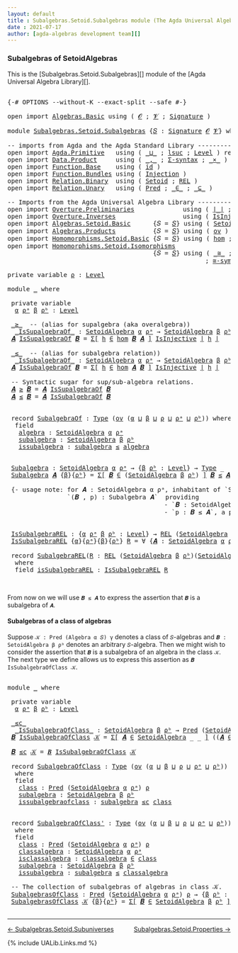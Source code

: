 ```yaml
---
layout: default
title : Subalgebras.Setoid.Subalgebras module (The Agda Universal Algebra Library)
date : 2021-07-17
author: [agda-algebras development team][]
---
```


### <a id="subalgebras-of SetoidAlgebras">Subalgebras of SetoidAlgebras</a>

This is the [Subalgebras.Setoid.Subalgebras][] module of the [Agda Universal Algebra Library][].

<pre class="Agda">

<a id="359" class="Symbol">{-#</a> <a id="363" class="Keyword">OPTIONS</a> <a id="371" class="Pragma">--without-K</a> <a id="383" class="Pragma">--exact-split</a> <a id="397" class="Pragma">--safe</a> <a id="404" class="Symbol">#-}</a>

<a id="409" class="Keyword">open</a> <a id="414" class="Keyword">import</a> <a id="421" href="Algebras.Basic.html" class="Module">Algebras.Basic</a> <a id="436" class="Keyword">using</a> <a id="442" class="Symbol">(</a> <a id="444" href="Algebras.Basic.html#1140" class="Generalizable">𝓞</a> <a id="446" class="Symbol">;</a> <a id="448" href="Algebras.Basic.html#1142" class="Generalizable">𝓥</a> <a id="450" class="Symbol">;</a> <a id="452" href="Algebras.Basic.html#3566" class="Function">Signature</a> <a id="462" class="Symbol">)</a>

<a id="465" class="Keyword">module</a> <a id="472" href="Subalgebras.Setoid.Subalgebras.html" class="Module">Subalgebras.Setoid.Subalgebras</a> <a id="503" class="Symbol">{</a><a id="504" href="Subalgebras.Setoid.Subalgebras.html#504" class="Bound">𝑆</a> <a id="506" class="Symbol">:</a> <a id="508" href="Algebras.Basic.html#3566" class="Function">Signature</a> <a id="518" href="Algebras.Basic.html#1140" class="Generalizable">𝓞</a> <a id="520" href="Algebras.Basic.html#1142" class="Generalizable">𝓥</a><a id="521" class="Symbol">}</a> <a id="523" class="Keyword">where</a>

<a id="530" class="Comment">-- imports from Agda and the Agda Standard Library -------------------------------------------------</a>
<a id="631" class="Keyword">open</a> <a id="636" class="Keyword">import</a> <a id="643" href="Agda.Primitive.html" class="Module">Agda.Primitive</a>   <a id="660" class="Keyword">using</a> <a id="666" class="Symbol">(</a> <a id="668" href="Agda.Primitive.html#810" class="Primitive Operator">_⊔_</a> <a id="672" class="Symbol">;</a> <a id="674" href="Agda.Primitive.html#780" class="Primitive">lsuc</a> <a id="679" class="Symbol">;</a> <a id="681" href="Agda.Primitive.html#597" class="Postulate">Level</a> <a id="687" class="Symbol">)</a> <a id="689" class="Keyword">renaming</a> <a id="698" class="Symbol">(</a> <a id="700" href="Agda.Primitive.html#326" class="Primitive">Set</a> <a id="704" class="Symbol">to</a> <a id="707" class="Primitive">Type</a> <a id="712" class="Symbol">)</a>
<a id="714" class="Keyword">open</a> <a id="719" class="Keyword">import</a> <a id="726" href="Data.Product.html" class="Module">Data.Product</a>     <a id="743" class="Keyword">using</a> <a id="749" class="Symbol">(</a> <a id="751" href="Agda.Builtin.Sigma.html#236" class="InductiveConstructor Operator">_,_</a> <a id="755" class="Symbol">;</a> <a id="757" href="Data.Product.html#916" class="Function">Σ-syntax</a> <a id="766" class="Symbol">;</a> <a id="768" href="Data.Product.html#1167" class="Function Operator">_×_</a> <a id="772" class="Symbol">)</a>
<a id="774" class="Keyword">open</a> <a id="779" class="Keyword">import</a> <a id="786" href="Function.Base.html" class="Module">Function.Base</a>    <a id="803" class="Keyword">using</a> <a id="809" class="Symbol">(</a> <a id="811" href="Function.Base.html#615" class="Function">id</a> <a id="814" class="Symbol">)</a>
<a id="816" class="Keyword">open</a> <a id="821" class="Keyword">import</a> <a id="828" href="Function.Bundles.html" class="Module">Function.Bundles</a> <a id="845" class="Keyword">using</a> <a id="851" class="Symbol">(</a> <a id="853" href="Function.Bundles.html#2240" class="Record">Injection</a> <a id="863" class="Symbol">)</a>
<a id="865" class="Keyword">open</a> <a id="870" class="Keyword">import</a> <a id="877" href="Relation.Binary.html" class="Module">Relation.Binary</a>  <a id="894" class="Keyword">using</a> <a id="900" class="Symbol">(</a> <a id="902" href="Relation.Binary.Bundles.html#1009" class="Record">Setoid</a> <a id="909" class="Symbol">;</a> <a id="911" href="Relation.Binary.Core.html#766" class="Function">REL</a> <a id="915" class="Symbol">)</a>
<a id="917" class="Keyword">open</a> <a id="922" class="Keyword">import</a> <a id="929" href="Relation.Unary.html" class="Module">Relation.Unary</a>   <a id="946" class="Keyword">using</a> <a id="952" class="Symbol">(</a> <a id="954" href="Relation.Unary.html#1101" class="Function">Pred</a> <a id="959" class="Symbol">;</a> <a id="961" href="Relation.Unary.html#1523" class="Function Operator">_∈_</a> <a id="965" class="Symbol">;</a> <a id="967" href="Relation.Unary.html#1742" class="Function Operator">_⊆_</a> <a id="971" class="Symbol">)</a>

<a id="974" class="Comment">-- Imports from the Agda Universal Algebra Library --------------------------------------------------</a>
<a id="1076" class="Keyword">open</a> <a id="1081" class="Keyword">import</a> <a id="1088" href="Overture.Preliminaries.html" class="Module">Overture.Preliminaries</a>             <a id="1123" class="Keyword">using</a> <a id="1129" class="Symbol">(</a> <a id="1131" href="Overture.Preliminaries.html#4227" class="Function Operator">∣_∣</a> <a id="1135" class="Symbol">;</a> <a id="1137" href="Overture.Preliminaries.html#4265" class="Function Operator">∥_∥</a> <a id="1141" class="Symbol">)</a>
<a id="1143" class="Keyword">open</a> <a id="1148" class="Keyword">import</a> <a id="1155" href="Overture.Inverses.html" class="Module">Overture.Inverses</a>                  <a id="1190" class="Keyword">using</a> <a id="1196" class="Symbol">(</a> <a id="1198" href="Overture.Inverses.html#2442" class="Function">IsInjective</a> <a id="1210" class="Symbol">;</a> <a id="1212" href="Overture.Inverses.html#2715" class="Function">id-is-injective</a> <a id="1228" class="Symbol">;</a> <a id="1230" href="Overture.Inverses.html#2788" class="Function">∘-injective</a> <a id="1242" class="Symbol">)</a>
<a id="1244" class="Keyword">open</a> <a id="1249" class="Keyword">import</a> <a id="1256" href="Algebras.Setoid.Basic.html" class="Module">Algebras.Setoid.Basic</a>      <a id="1283" class="Symbol">{</a><a id="1284" class="Argument">𝑆</a> <a id="1286" class="Symbol">=</a> <a id="1288" href="Subalgebras.Setoid.Subalgebras.html#504" class="Bound">𝑆</a><a id="1289" class="Symbol">}</a> <a id="1291" class="Keyword">using</a> <a id="1297" class="Symbol">(</a> <a id="1299" href="Algebras.Setoid.Basic.html#3240" class="Record">SetoidAlgebra</a> <a id="1313" class="Symbol">;</a> <a id="1315" href="Algebras.Setoid.Basic.html#4713" class="Function">Lift-SetoidAlg</a> <a id="1330" class="Symbol">)</a>
<a id="1332" class="Keyword">open</a> <a id="1337" class="Keyword">import</a> <a id="1344" href="Algebras.Products.html" class="Module">Algebras.Products</a>          <a id="1371" class="Symbol">{</a><a id="1372" class="Argument">𝑆</a> <a id="1374" class="Symbol">=</a> <a id="1376" href="Subalgebras.Setoid.Subalgebras.html#504" class="Bound">𝑆</a><a id="1377" class="Symbol">}</a> <a id="1379" class="Keyword">using</a> <a id="1385" class="Symbol">(</a> <a id="1387" href="Algebras.Products.html#2982" class="Function">ov</a> <a id="1390" class="Symbol">)</a>
<a id="1392" class="Keyword">open</a> <a id="1397" class="Keyword">import</a> <a id="1404" href="Homomorphisms.Setoid.Basic.html" class="Module">Homomorphisms.Setoid.Basic</a> <a id="1431" class="Symbol">{</a><a id="1432" class="Argument">𝑆</a> <a id="1434" class="Symbol">=</a> <a id="1436" href="Subalgebras.Setoid.Subalgebras.html#504" class="Bound">𝑆</a><a id="1437" class="Symbol">}</a> <a id="1439" class="Keyword">using</a> <a id="1445" class="Symbol">(</a> <a id="1447" href="Homomorphisms.Setoid.Basic.html#2593" class="Function">hom</a> <a id="1451" class="Symbol">;</a> <a id="1453" href="Homomorphisms.Setoid.Basic.html#3409" class="Function">∘-hom</a> <a id="1459" class="Symbol">)</a>
<a id="1461" class="Keyword">open</a> <a id="1466" class="Keyword">import</a> <a id="1473" href="Homomorphisms.Setoid.Isomorphisms.html" class="Module">Homomorphisms.Setoid.Isomorphisms</a>
                                       <a id="1546" class="Symbol">{</a><a id="1547" class="Argument">𝑆</a> <a id="1549" class="Symbol">=</a> <a id="1551" href="Subalgebras.Setoid.Subalgebras.html#504" class="Bound">𝑆</a><a id="1552" class="Symbol">}</a> <a id="1554" class="Keyword">using</a> <a id="1560" class="Symbol">(</a> <a id="1562" href="Homomorphisms.Setoid.Isomorphisms.html#2579" class="Record Operator">_≅_</a> <a id="1566" class="Symbol">;</a> <a id="1568" href="Homomorphisms.Setoid.Isomorphisms.html#3749" class="Function">≅toInjective</a> <a id="1581" class="Symbol">;</a> <a id="1583" href="Homomorphisms.Setoid.Isomorphisms.html#4076" class="Function">≅fromInjective</a>
                                                     <a id="1651" class="Symbol">;</a> <a id="1653" href="Homomorphisms.Setoid.Isomorphisms.html#3186" class="Function">≅-sym</a> <a id="1659" class="Symbol">;</a> <a id="1661" href="Homomorphisms.Setoid.Isomorphisms.html#3088" class="Function">≅-refl</a> <a id="1668" class="Symbol">;</a> <a id="1670" href="Homomorphisms.Setoid.Isomorphisms.html#3281" class="Function">≅-trans</a> <a id="1678" class="Symbol">;</a> <a id="1680" href="Homomorphisms.Setoid.Isomorphisms.html#4655" class="Function">Lift-≅</a> <a id="1687" class="Symbol">)</a>

<a id="1690" class="Keyword">private</a> <a id="1698" class="Keyword">variable</a> <a id="1707" href="Subalgebras.Setoid.Subalgebras.html#1707" class="Generalizable">ρ</a> <a id="1709" class="Symbol">:</a> <a id="1711" href="Agda.Primitive.html#597" class="Postulate">Level</a>

<a id="1718" class="Keyword">module</a> <a id="1725" href="Subalgebras.Setoid.Subalgebras.html#1725" class="Module">_</a> <a id="1727" class="Keyword">where</a>

 <a id="1735" class="Keyword">private</a> <a id="1743" class="Keyword">variable</a>
  <a id="1754" href="Subalgebras.Setoid.Subalgebras.html#1754" class="Generalizable">α</a> <a id="1756" href="Subalgebras.Setoid.Subalgebras.html#1756" class="Generalizable">ρᵃ</a> <a id="1759" href="Subalgebras.Setoid.Subalgebras.html#1759" class="Generalizable">β</a> <a id="1761" href="Subalgebras.Setoid.Subalgebras.html#1761" class="Generalizable">ρᵇ</a> <a id="1764" class="Symbol">:</a> <a id="1766" href="Agda.Primitive.html#597" class="Postulate">Level</a>

 <a id="1774" href="Subalgebras.Setoid.Subalgebras.html#1774" class="Function Operator">_≥_</a>  <a id="1779" class="Comment">-- (alias for supalgebra (aka overalgebra))</a>
  <a id="1825" href="Subalgebras.Setoid.Subalgebras.html#1825" class="Function Operator">_IsSupalgebraOf_</a> <a id="1842" class="Symbol">:</a> <a id="1844" href="Algebras.Setoid.Basic.html#3240" class="Record">SetoidAlgebra</a> <a id="1858" href="Subalgebras.Setoid.Subalgebras.html#1754" class="Generalizable">α</a> <a id="1860" href="Subalgebras.Setoid.Subalgebras.html#1756" class="Generalizable">ρᵃ</a> <a id="1863" class="Symbol">→</a> <a id="1865" href="Algebras.Setoid.Basic.html#3240" class="Record">SetoidAlgebra</a> <a id="1879" href="Subalgebras.Setoid.Subalgebras.html#1759" class="Generalizable">β</a> <a id="1881" href="Subalgebras.Setoid.Subalgebras.html#1761" class="Generalizable">ρᵇ</a> <a id="1884" class="Symbol">→</a> <a id="1886" href="Subalgebras.Setoid.Subalgebras.html#707" class="Primitive">Type</a> <a id="1891" class="Symbol">_</a>
 <a id="1894" href="Subalgebras.Setoid.Subalgebras.html#1894" class="Bound">𝑨</a> <a id="1896" href="Subalgebras.Setoid.Subalgebras.html#1825" class="Function Operator">IsSupalgebraOf</a> <a id="1911" href="Subalgebras.Setoid.Subalgebras.html#1911" class="Bound">𝑩</a> <a id="1913" class="Symbol">=</a> <a id="1915" href="Data.Product.html#916" class="Function">Σ[</a> <a id="1918" href="Subalgebras.Setoid.Subalgebras.html#1918" class="Bound">h</a> <a id="1920" href="Data.Product.html#916" class="Function">∈</a> <a id="1922" href="Homomorphisms.Setoid.Basic.html#2593" class="Function">hom</a> <a id="1926" href="Subalgebras.Setoid.Subalgebras.html#1911" class="Bound">𝑩</a> <a id="1928" href="Subalgebras.Setoid.Subalgebras.html#1894" class="Bound">𝑨</a> <a id="1930" href="Data.Product.html#916" class="Function">]</a> <a id="1932" href="Overture.Inverses.html#2442" class="Function">IsInjective</a> <a id="1944" href="Overture.Preliminaries.html#4227" class="Function Operator">∣</a> <a id="1946" href="Subalgebras.Setoid.Subalgebras.html#1918" class="Bound">h</a> <a id="1948" href="Overture.Preliminaries.html#4227" class="Function Operator">∣</a>

 <a id="1952" href="Subalgebras.Setoid.Subalgebras.html#1952" class="Function Operator">_≤_</a>  <a id="1957" class="Comment">-- (alias for subalgebra relation))</a>
  <a id="1995" href="Subalgebras.Setoid.Subalgebras.html#1995" class="Function Operator">_IsSubalgebraOf_</a> <a id="2012" class="Symbol">:</a> <a id="2014" href="Algebras.Setoid.Basic.html#3240" class="Record">SetoidAlgebra</a> <a id="2028" href="Subalgebras.Setoid.Subalgebras.html#1754" class="Generalizable">α</a> <a id="2030" href="Subalgebras.Setoid.Subalgebras.html#1756" class="Generalizable">ρᵃ</a> <a id="2033" class="Symbol">→</a> <a id="2035" href="Algebras.Setoid.Basic.html#3240" class="Record">SetoidAlgebra</a> <a id="2049" href="Subalgebras.Setoid.Subalgebras.html#1759" class="Generalizable">β</a> <a id="2051" href="Subalgebras.Setoid.Subalgebras.html#1761" class="Generalizable">ρᵇ</a> <a id="2054" class="Symbol">→</a> <a id="2056" href="Subalgebras.Setoid.Subalgebras.html#707" class="Primitive">Type</a> <a id="2061" class="Symbol">_</a>
 <a id="2064" href="Subalgebras.Setoid.Subalgebras.html#2064" class="Bound">𝑨</a> <a id="2066" href="Subalgebras.Setoid.Subalgebras.html#1995" class="Function Operator">IsSubalgebraOf</a> <a id="2081" href="Subalgebras.Setoid.Subalgebras.html#2081" class="Bound">𝑩</a> <a id="2083" class="Symbol">=</a> <a id="2085" href="Data.Product.html#916" class="Function">Σ[</a> <a id="2088" href="Subalgebras.Setoid.Subalgebras.html#2088" class="Bound">h</a> <a id="2090" href="Data.Product.html#916" class="Function">∈</a> <a id="2092" href="Homomorphisms.Setoid.Basic.html#2593" class="Function">hom</a> <a id="2096" href="Subalgebras.Setoid.Subalgebras.html#2064" class="Bound">𝑨</a> <a id="2098" href="Subalgebras.Setoid.Subalgebras.html#2081" class="Bound">𝑩</a> <a id="2100" href="Data.Product.html#916" class="Function">]</a> <a id="2102" href="Overture.Inverses.html#2442" class="Function">IsInjective</a> <a id="2114" href="Overture.Preliminaries.html#4227" class="Function Operator">∣</a> <a id="2116" href="Subalgebras.Setoid.Subalgebras.html#2088" class="Bound">h</a> <a id="2118" href="Overture.Preliminaries.html#4227" class="Function Operator">∣</a>

 <a id="2122" class="Comment">-- Syntactic sugar for sup/sub-algebra relations.</a>
 <a id="2173" href="Subalgebras.Setoid.Subalgebras.html#2173" class="Bound">𝑨</a> <a id="2175" href="Subalgebras.Setoid.Subalgebras.html#1774" class="Function Operator">≥</a> <a id="2177" href="Subalgebras.Setoid.Subalgebras.html#2177" class="Bound">𝑩</a> <a id="2179" class="Symbol">=</a> <a id="2181" href="Subalgebras.Setoid.Subalgebras.html#2173" class="Bound">𝑨</a> <a id="2183" href="Subalgebras.Setoid.Subalgebras.html#1825" class="Function Operator">IsSupalgebraOf</a> <a id="2198" href="Subalgebras.Setoid.Subalgebras.html#2177" class="Bound">𝑩</a>
 <a id="2201" href="Subalgebras.Setoid.Subalgebras.html#2201" class="Bound">𝑨</a> <a id="2203" href="Subalgebras.Setoid.Subalgebras.html#1952" class="Function Operator">≤</a> <a id="2205" href="Subalgebras.Setoid.Subalgebras.html#2205" class="Bound">𝑩</a> <a id="2207" class="Symbol">=</a> <a id="2209" href="Subalgebras.Setoid.Subalgebras.html#2201" class="Bound">𝑨</a> <a id="2211" href="Subalgebras.Setoid.Subalgebras.html#1995" class="Function Operator">IsSubalgebraOf</a> <a id="2226" href="Subalgebras.Setoid.Subalgebras.html#2205" class="Bound">𝑩</a>


 <a id="2231" class="Keyword">record</a> <a id="2238" href="Subalgebras.Setoid.Subalgebras.html#2238" class="Record">SubalgebraOf</a> <a id="2251" class="Symbol">:</a> <a id="2253" href="Subalgebras.Setoid.Subalgebras.html#707" class="Primitive">Type</a> <a id="2258" class="Symbol">(</a><a id="2259" href="Algebras.Products.html#2982" class="Function">ov</a> <a id="2262" class="Symbol">(</a><a id="2263" href="Subalgebras.Setoid.Subalgebras.html#2263" class="Bound">α</a> <a id="2265" href="Agda.Primitive.html#810" class="Primitive Operator">⊔</a> <a id="2267" href="Subalgebras.Setoid.Subalgebras.html#2267" class="Bound">β</a> <a id="2269" href="Agda.Primitive.html#810" class="Primitive Operator">⊔</a> <a id="2271" href="Subalgebras.Setoid.Subalgebras.html#2271" class="Bound">ρ</a> <a id="2273" href="Agda.Primitive.html#810" class="Primitive Operator">⊔</a> <a id="2275" href="Subalgebras.Setoid.Subalgebras.html#2275" class="Bound">ρᵃ</a> <a id="2278" href="Agda.Primitive.html#810" class="Primitive Operator">⊔</a> <a id="2280" href="Subalgebras.Setoid.Subalgebras.html#2280" class="Bound">ρᵇ</a><a id="2282" class="Symbol">))</a> <a id="2285" class="Keyword">where</a>
  <a id="2293" class="Keyword">field</a>
   <a id="2302" href="Subalgebras.Setoid.Subalgebras.html#2302" class="Field">algebra</a> <a id="2310" class="Symbol">:</a> <a id="2312" href="Algebras.Setoid.Basic.html#3240" class="Record">SetoidAlgebra</a> <a id="2326" href="Subalgebras.Setoid.Subalgebras.html#2263" class="Bound">α</a> <a id="2328" href="Subalgebras.Setoid.Subalgebras.html#2275" class="Bound">ρᵃ</a>
   <a id="2334" href="Subalgebras.Setoid.Subalgebras.html#2334" class="Field">subalgebra</a> <a id="2345" class="Symbol">:</a> <a id="2347" href="Algebras.Setoid.Basic.html#3240" class="Record">SetoidAlgebra</a> <a id="2361" href="Subalgebras.Setoid.Subalgebras.html#2267" class="Bound">β</a> <a id="2363" href="Subalgebras.Setoid.Subalgebras.html#2280" class="Bound">ρᵇ</a>
   <a id="2369" href="Subalgebras.Setoid.Subalgebras.html#2369" class="Field">issubalgebra</a> <a id="2382" class="Symbol">:</a> <a id="2384" href="Subalgebras.Setoid.Subalgebras.html#2334" class="Field">subalgebra</a> <a id="2395" href="Subalgebras.Setoid.Subalgebras.html#1952" class="Function Operator">≤</a> <a id="2397" href="Subalgebras.Setoid.Subalgebras.html#2302" class="Field">algebra</a>


 <a id="2408" href="Subalgebras.Setoid.Subalgebras.html#2408" class="Function">Subalgebra</a> <a id="2419" class="Symbol">:</a> <a id="2421" href="Algebras.Setoid.Basic.html#3240" class="Record">SetoidAlgebra</a> <a id="2435" href="Subalgebras.Setoid.Subalgebras.html#1754" class="Generalizable">α</a> <a id="2437" href="Subalgebras.Setoid.Subalgebras.html#1756" class="Generalizable">ρᵃ</a> <a id="2440" class="Symbol">→</a> <a id="2442" class="Symbol">{</a><a id="2443" href="Subalgebras.Setoid.Subalgebras.html#2443" class="Bound">β</a> <a id="2445" href="Subalgebras.Setoid.Subalgebras.html#2445" class="Bound">ρᵇ</a> <a id="2448" class="Symbol">:</a> <a id="2450" href="Agda.Primitive.html#597" class="Postulate">Level</a><a id="2455" class="Symbol">}</a> <a id="2457" class="Symbol">→</a> <a id="2459" href="Subalgebras.Setoid.Subalgebras.html#707" class="Primitive">Type</a> <a id="2464" class="Symbol">_</a>
 <a id="2467" href="Subalgebras.Setoid.Subalgebras.html#2408" class="Function">Subalgebra</a> <a id="2478" href="Subalgebras.Setoid.Subalgebras.html#2478" class="Bound">𝑨</a> <a id="2480" class="Symbol">{</a><a id="2481" href="Subalgebras.Setoid.Subalgebras.html#2481" class="Bound">β</a><a id="2482" class="Symbol">}{</a><a id="2484" href="Subalgebras.Setoid.Subalgebras.html#2484" class="Bound">ρᵇ</a><a id="2486" class="Symbol">}</a> <a id="2488" class="Symbol">=</a> <a id="2490" href="Data.Product.html#916" class="Function">Σ[</a> <a id="2493" href="Subalgebras.Setoid.Subalgebras.html#2493" class="Bound">𝑩</a> <a id="2495" href="Data.Product.html#916" class="Function">∈</a> <a id="2497" class="Symbol">(</a><a id="2498" href="Algebras.Setoid.Basic.html#3240" class="Record">SetoidAlgebra</a> <a id="2512" href="Subalgebras.Setoid.Subalgebras.html#2481" class="Bound">β</a> <a id="2514" href="Subalgebras.Setoid.Subalgebras.html#2484" class="Bound">ρᵇ</a><a id="2516" class="Symbol">)</a> <a id="2518" href="Data.Product.html#916" class="Function">]</a> <a id="2520" href="Subalgebras.Setoid.Subalgebras.html#2493" class="Bound">𝑩</a> <a id="2522" href="Subalgebras.Setoid.Subalgebras.html#1952" class="Function Operator">≤</a> <a id="2524" href="Subalgebras.Setoid.Subalgebras.html#2478" class="Bound">𝑨</a>

 <a id="2528" class="Comment">{- usage note: for 𝑨 : SetoidAlgebra α ρᵃ, inhabitant of `Subalgebra 𝑨` is a pair
                `(𝑩 , p) : Subalgebra 𝑨`  providing
                                          - `𝑩 : SetoidAlgebra β ρᵇ` and
                                          - `p : 𝑩 ≤ 𝑨`, a proof that 𝑩 is a subalgebra of 𝐴. -}</a>


 <a id="2835" href="Subalgebras.Setoid.Subalgebras.html#2835" class="Function">IsSubalgebraREL</a> <a id="2851" class="Symbol">:</a> <a id="2853" class="Symbol">{</a><a id="2854" href="Subalgebras.Setoid.Subalgebras.html#2854" class="Bound">α</a> <a id="2856" href="Subalgebras.Setoid.Subalgebras.html#2856" class="Bound">ρᵃ</a> <a id="2859" href="Subalgebras.Setoid.Subalgebras.html#2859" class="Bound">β</a> <a id="2861" href="Subalgebras.Setoid.Subalgebras.html#2861" class="Bound">ρᵇ</a> <a id="2864" class="Symbol">:</a> <a id="2866" href="Agda.Primitive.html#597" class="Postulate">Level</a><a id="2871" class="Symbol">}</a> <a id="2873" class="Symbol">→</a> <a id="2875" href="Relation.Binary.Core.html#766" class="Function">REL</a> <a id="2879" class="Symbol">(</a><a id="2880" href="Algebras.Setoid.Basic.html#3240" class="Record">SetoidAlgebra</a> <a id="2894" href="Subalgebras.Setoid.Subalgebras.html#2854" class="Bound">α</a> <a id="2896" href="Subalgebras.Setoid.Subalgebras.html#2856" class="Bound">ρᵃ</a><a id="2898" class="Symbol">)(</a><a id="2900" href="Algebras.Setoid.Basic.html#3240" class="Record">SetoidAlgebra</a> <a id="2914" href="Subalgebras.Setoid.Subalgebras.html#2859" class="Bound">β</a> <a id="2916" href="Subalgebras.Setoid.Subalgebras.html#2861" class="Bound">ρᵇ</a><a id="2918" class="Symbol">)</a> <a id="2920" href="Subalgebras.Setoid.Subalgebras.html#1707" class="Generalizable">ρ</a> <a id="2922" class="Symbol">→</a> <a id="2924" href="Subalgebras.Setoid.Subalgebras.html#707" class="Primitive">Type</a> <a id="2929" class="Symbol">_</a>
 <a id="2932" href="Subalgebras.Setoid.Subalgebras.html#2835" class="Function">IsSubalgebraREL</a> <a id="2948" class="Symbol">{</a><a id="2949" href="Subalgebras.Setoid.Subalgebras.html#2949" class="Bound">α</a><a id="2950" class="Symbol">}{</a><a id="2952" href="Subalgebras.Setoid.Subalgebras.html#2952" class="Bound">ρᵃ</a><a id="2954" class="Symbol">}{</a><a id="2956" href="Subalgebras.Setoid.Subalgebras.html#2956" class="Bound">β</a><a id="2957" class="Symbol">}{</a><a id="2959" href="Subalgebras.Setoid.Subalgebras.html#2959" class="Bound">ρᵇ</a><a id="2961" class="Symbol">}</a> <a id="2963" href="Subalgebras.Setoid.Subalgebras.html#2963" class="Bound">R</a> <a id="2965" class="Symbol">=</a> <a id="2967" class="Symbol">∀</a> <a id="2969" class="Symbol">{</a><a id="2970" href="Subalgebras.Setoid.Subalgebras.html#2970" class="Bound">𝑨</a> <a id="2972" class="Symbol">:</a> <a id="2974" href="Algebras.Setoid.Basic.html#3240" class="Record">SetoidAlgebra</a> <a id="2988" href="Subalgebras.Setoid.Subalgebras.html#2949" class="Bound">α</a> <a id="2990" href="Subalgebras.Setoid.Subalgebras.html#2952" class="Bound">ρᵃ</a><a id="2992" class="Symbol">}{</a><a id="2994" href="Subalgebras.Setoid.Subalgebras.html#2994" class="Bound">𝑩</a> <a id="2996" class="Symbol">:</a> <a id="2998" href="Algebras.Setoid.Basic.html#3240" class="Record">SetoidAlgebra</a> <a id="3012" href="Subalgebras.Setoid.Subalgebras.html#2956" class="Bound">β</a> <a id="3014" href="Subalgebras.Setoid.Subalgebras.html#2959" class="Bound">ρᵇ</a><a id="3016" class="Symbol">}</a> <a id="3018" class="Symbol">→</a> <a id="3020" href="Subalgebras.Setoid.Subalgebras.html#2970" class="Bound">𝑨</a> <a id="3022" href="Subalgebras.Setoid.Subalgebras.html#1952" class="Function Operator">≤</a> <a id="3024" href="Subalgebras.Setoid.Subalgebras.html#2994" class="Bound">𝑩</a>

 <a id="3028" class="Keyword">record</a> <a id="3035" href="Subalgebras.Setoid.Subalgebras.html#3035" class="Record">SubalgebraREL</a><a id="3048" class="Symbol">(</a><a id="3049" href="Subalgebras.Setoid.Subalgebras.html#3049" class="Bound">R</a> <a id="3051" class="Symbol">:</a> <a id="3053" href="Relation.Binary.Core.html#766" class="Function">REL</a> <a id="3057" class="Symbol">(</a><a id="3058" href="Algebras.Setoid.Basic.html#3240" class="Record">SetoidAlgebra</a> <a id="3072" href="Subalgebras.Setoid.Subalgebras.html#1759" class="Generalizable">β</a> <a id="3074" href="Subalgebras.Setoid.Subalgebras.html#1761" class="Generalizable">ρᵇ</a><a id="3076" class="Symbol">)(</a><a id="3078" href="Algebras.Setoid.Basic.html#3240" class="Record">SetoidAlgebra</a> <a id="3092" href="Subalgebras.Setoid.Subalgebras.html#1754" class="Generalizable">α</a> <a id="3094" href="Subalgebras.Setoid.Subalgebras.html#1756" class="Generalizable">ρᵃ</a><a id="3096" class="Symbol">)</a> <a id="3098" href="Subalgebras.Setoid.Subalgebras.html#1707" class="Generalizable">ρ</a><a id="3099" class="Symbol">)</a> <a id="3101" class="Symbol">:</a> <a id="3103" href="Subalgebras.Setoid.Subalgebras.html#707" class="Primitive">Type</a> <a id="3108" class="Symbol">(</a><a id="3109" href="Algebras.Products.html#2982" class="Function">ov</a> <a id="3112" class="Symbol">(</a><a id="3113" href="Subalgebras.Setoid.Subalgebras.html#3092" class="Bound">α</a> <a id="3115" href="Agda.Primitive.html#810" class="Primitive Operator">⊔</a> <a id="3117" href="Subalgebras.Setoid.Subalgebras.html#3072" class="Bound">β</a> <a id="3119" href="Agda.Primitive.html#810" class="Primitive Operator">⊔</a> <a id="3121" href="Subalgebras.Setoid.Subalgebras.html#3098" class="Bound">ρ</a> <a id="3123" href="Agda.Primitive.html#810" class="Primitive Operator">⊔</a> <a id="3125" href="Subalgebras.Setoid.Subalgebras.html#3094" class="Bound">ρᵃ</a> <a id="3128" href="Agda.Primitive.html#810" class="Primitive Operator">⊔</a> <a id="3130" href="Subalgebras.Setoid.Subalgebras.html#3074" class="Bound">ρᵇ</a><a id="3132" class="Symbol">))</a>
  <a id="3137" class="Keyword">where</a>
  <a id="3145" class="Keyword">field</a> <a id="3151" href="Subalgebras.Setoid.Subalgebras.html#3151" class="Field">isSubalgebraREL</a> <a id="3167" class="Symbol">:</a> <a id="3169" href="Subalgebras.Setoid.Subalgebras.html#2835" class="Function">IsSubalgebraREL</a> <a id="3185" href="Subalgebras.Setoid.Subalgebras.html#3049" class="Bound">R</a>


</pre>

From now on we will use `𝑩 ≤ 𝑨` to express the assertion that `𝑩` is a subalgebra of `𝑨`.


#### <a id="subalgebras-of-a-class-of-algebras">Subalgebras of a class of algebras</a>

Suppose `𝒦 : Pred (Algebra α 𝑆) γ` denotes a class of `𝑆`-algebras and `𝑩 : SetoidAlgebra β ρᵇ` denotes an arbitrary `𝑆`-algebra. Then we might wish to consider the assertion that `𝑩` is a subalgebra of an algebra in the class `𝒦`.  The next type we define allows us to express this assertion as `𝑩 IsSubalgebraOfClass 𝒦`.

<pre class="Agda">

<a id="3719" class="Keyword">module</a> <a id="3726" href="Subalgebras.Setoid.Subalgebras.html#3726" class="Module">_</a> <a id="3728" class="Keyword">where</a>

 <a id="3736" class="Keyword">private</a> <a id="3744" class="Keyword">variable</a>
  <a id="3755" href="Subalgebras.Setoid.Subalgebras.html#3755" class="Generalizable">α</a> <a id="3757" href="Subalgebras.Setoid.Subalgebras.html#3757" class="Generalizable">ρᵃ</a> <a id="3760" href="Subalgebras.Setoid.Subalgebras.html#3760" class="Generalizable">β</a> <a id="3762" href="Subalgebras.Setoid.Subalgebras.html#3762" class="Generalizable">ρᵇ</a> <a id="3765" class="Symbol">:</a> <a id="3767" href="Agda.Primitive.html#597" class="Postulate">Level</a>

 <a id="3775" href="Subalgebras.Setoid.Subalgebras.html#3775" class="Function Operator">_≤c_</a>
  <a id="3782" href="Subalgebras.Setoid.Subalgebras.html#3782" class="Function Operator">_IsSubalgebraOfClass_</a> <a id="3804" class="Symbol">:</a> <a id="3806" href="Algebras.Setoid.Basic.html#3240" class="Record">SetoidAlgebra</a> <a id="3820" href="Subalgebras.Setoid.Subalgebras.html#3760" class="Generalizable">β</a> <a id="3822" href="Subalgebras.Setoid.Subalgebras.html#3762" class="Generalizable">ρᵇ</a> <a id="3825" class="Symbol">→</a> <a id="3827" href="Relation.Unary.html#1101" class="Function">Pred</a> <a id="3832" class="Symbol">(</a><a id="3833" href="Algebras.Setoid.Basic.html#3240" class="Record">SetoidAlgebra</a> <a id="3847" href="Subalgebras.Setoid.Subalgebras.html#3755" class="Generalizable">α</a> <a id="3849" href="Subalgebras.Setoid.Subalgebras.html#3757" class="Generalizable">ρᵃ</a><a id="3851" class="Symbol">)</a> <a id="3853" href="Subalgebras.Setoid.Subalgebras.html#1707" class="Generalizable">ρ</a> <a id="3855" class="Symbol">→</a> <a id="3857" href="Subalgebras.Setoid.Subalgebras.html#707" class="Primitive">Type</a> <a id="3862" class="Symbol">_</a>
 <a id="3865" href="Subalgebras.Setoid.Subalgebras.html#3865" class="Bound">𝑩</a> <a id="3867" href="Subalgebras.Setoid.Subalgebras.html#3782" class="Function Operator">IsSubalgebraOfClass</a> <a id="3887" href="Subalgebras.Setoid.Subalgebras.html#3887" class="Bound">𝒦</a> <a id="3889" class="Symbol">=</a> <a id="3891" href="Data.Product.html#916" class="Function">Σ[</a> <a id="3894" href="Subalgebras.Setoid.Subalgebras.html#3894" class="Bound">𝑨</a> <a id="3896" href="Data.Product.html#916" class="Function">∈</a> <a id="3898" href="Algebras.Setoid.Basic.html#3240" class="Record">SetoidAlgebra</a> <a id="3912" class="Symbol">_</a> <a id="3914" class="Symbol">_</a> <a id="3916" href="Data.Product.html#916" class="Function">]</a> <a id="3918" class="Symbol">((</a><a id="3920" href="Subalgebras.Setoid.Subalgebras.html#3894" class="Bound">𝑨</a> <a id="3922" href="Relation.Unary.html#1523" class="Function Operator">∈</a> <a id="3924" href="Subalgebras.Setoid.Subalgebras.html#3887" class="Bound">𝒦</a><a id="3925" class="Symbol">)</a> <a id="3927" href="Data.Product.html#1167" class="Function Operator">×</a> <a id="3929" class="Symbol">(</a><a id="3930" href="Subalgebras.Setoid.Subalgebras.html#3865" class="Bound">𝑩</a> <a id="3932" href="Subalgebras.Setoid.Subalgebras.html#1952" class="Function Operator">≤</a> <a id="3934" href="Subalgebras.Setoid.Subalgebras.html#3894" class="Bound">𝑨</a><a id="3935" class="Symbol">))</a>

 <a id="3940" href="Subalgebras.Setoid.Subalgebras.html#3940" class="Bound">𝑩</a> <a id="3942" href="Subalgebras.Setoid.Subalgebras.html#3775" class="Function Operator">≤c</a> <a id="3945" href="Subalgebras.Setoid.Subalgebras.html#3945" class="Bound">𝒦</a> <a id="3947" class="Symbol">=</a> <a id="3949" href="Subalgebras.Setoid.Subalgebras.html#3940" class="Bound">𝑩</a> <a id="3951" href="Subalgebras.Setoid.Subalgebras.html#3782" class="Function Operator">IsSubalgebraOfClass</a> <a id="3971" href="Subalgebras.Setoid.Subalgebras.html#3945" class="Bound">𝒦</a>

 <a id="3975" class="Keyword">record</a> <a id="3982" href="Subalgebras.Setoid.Subalgebras.html#3982" class="Record">SubalgebraOfClass</a> <a id="4000" class="Symbol">:</a> <a id="4002" href="Subalgebras.Setoid.Subalgebras.html#707" class="Primitive">Type</a> <a id="4007" class="Symbol">(</a><a id="4008" href="Algebras.Products.html#2982" class="Function">ov</a> <a id="4011" class="Symbol">(</a><a id="4012" href="Subalgebras.Setoid.Subalgebras.html#4012" class="Bound">α</a> <a id="4014" href="Agda.Primitive.html#810" class="Primitive Operator">⊔</a> <a id="4016" href="Subalgebras.Setoid.Subalgebras.html#4016" class="Bound">β</a> <a id="4018" href="Agda.Primitive.html#810" class="Primitive Operator">⊔</a> <a id="4020" href="Subalgebras.Setoid.Subalgebras.html#4020" class="Bound">ρ</a> <a id="4022" href="Agda.Primitive.html#810" class="Primitive Operator">⊔</a> <a id="4024" href="Subalgebras.Setoid.Subalgebras.html#4024" class="Bound">ρᵃ</a> <a id="4027" href="Agda.Primitive.html#810" class="Primitive Operator">⊔</a> <a id="4029" href="Subalgebras.Setoid.Subalgebras.html#4029" class="Bound">ρᵇ</a><a id="4031" class="Symbol">))</a>
  <a id="4036" class="Keyword">where</a>
  <a id="4044" class="Keyword">field</a>
   <a id="4053" href="Subalgebras.Setoid.Subalgebras.html#4053" class="Field">class</a> <a id="4059" class="Symbol">:</a> <a id="4061" href="Relation.Unary.html#1101" class="Function">Pred</a> <a id="4066" class="Symbol">(</a><a id="4067" href="Algebras.Setoid.Basic.html#3240" class="Record">SetoidAlgebra</a> <a id="4081" href="Subalgebras.Setoid.Subalgebras.html#4012" class="Bound">α</a> <a id="4083" href="Subalgebras.Setoid.Subalgebras.html#4024" class="Bound">ρᵃ</a><a id="4085" class="Symbol">)</a> <a id="4087" href="Subalgebras.Setoid.Subalgebras.html#4020" class="Bound">ρ</a>
   <a id="4092" href="Subalgebras.Setoid.Subalgebras.html#4092" class="Field">subalgebra</a> <a id="4103" class="Symbol">:</a> <a id="4105" href="Algebras.Setoid.Basic.html#3240" class="Record">SetoidAlgebra</a> <a id="4119" href="Subalgebras.Setoid.Subalgebras.html#4016" class="Bound">β</a> <a id="4121" href="Subalgebras.Setoid.Subalgebras.html#4029" class="Bound">ρᵇ</a>
   <a id="4127" href="Subalgebras.Setoid.Subalgebras.html#4127" class="Field">issubalgebraofclass</a> <a id="4147" class="Symbol">:</a> <a id="4149" href="Subalgebras.Setoid.Subalgebras.html#4092" class="Field">subalgebra</a> <a id="4160" href="Subalgebras.Setoid.Subalgebras.html#3775" class="Function Operator">≤c</a> <a id="4163" href="Subalgebras.Setoid.Subalgebras.html#4053" class="Field">class</a>


 <a id="4172" class="Keyword">record</a> <a id="4179" href="Subalgebras.Setoid.Subalgebras.html#4179" class="Record">SubalgebraOfClass&#39;</a> <a id="4198" class="Symbol">:</a> <a id="4200" href="Subalgebras.Setoid.Subalgebras.html#707" class="Primitive">Type</a> <a id="4205" class="Symbol">(</a><a id="4206" href="Algebras.Products.html#2982" class="Function">ov</a> <a id="4209" class="Symbol">(</a><a id="4210" href="Subalgebras.Setoid.Subalgebras.html#4210" class="Bound">α</a> <a id="4212" href="Agda.Primitive.html#810" class="Primitive Operator">⊔</a> <a id="4214" href="Subalgebras.Setoid.Subalgebras.html#4214" class="Bound">β</a> <a id="4216" href="Agda.Primitive.html#810" class="Primitive Operator">⊔</a> <a id="4218" href="Subalgebras.Setoid.Subalgebras.html#4218" class="Bound">ρ</a> <a id="4220" href="Agda.Primitive.html#810" class="Primitive Operator">⊔</a> <a id="4222" href="Subalgebras.Setoid.Subalgebras.html#4222" class="Bound">ρᵃ</a> <a id="4225" href="Agda.Primitive.html#810" class="Primitive Operator">⊔</a> <a id="4227" href="Subalgebras.Setoid.Subalgebras.html#4227" class="Bound">ρᵇ</a><a id="4229" class="Symbol">))</a>
  <a id="4234" class="Keyword">where</a>
  <a id="4242" class="Keyword">field</a>
   <a id="4251" href="Subalgebras.Setoid.Subalgebras.html#4251" class="Field">class</a> <a id="4257" class="Symbol">:</a> <a id="4259" href="Relation.Unary.html#1101" class="Function">Pred</a> <a id="4264" class="Symbol">(</a><a id="4265" href="Algebras.Setoid.Basic.html#3240" class="Record">SetoidAlgebra</a> <a id="4279" href="Subalgebras.Setoid.Subalgebras.html#4210" class="Bound">α</a> <a id="4281" href="Subalgebras.Setoid.Subalgebras.html#4222" class="Bound">ρᵃ</a><a id="4283" class="Symbol">)</a> <a id="4285" href="Subalgebras.Setoid.Subalgebras.html#4218" class="Bound">ρ</a>
   <a id="4290" href="Subalgebras.Setoid.Subalgebras.html#4290" class="Field">classalgebra</a> <a id="4303" class="Symbol">:</a> <a id="4305" href="Algebras.Setoid.Basic.html#3240" class="Record">SetoidAlgebra</a> <a id="4319" href="Subalgebras.Setoid.Subalgebras.html#4210" class="Bound">α</a> <a id="4321" href="Subalgebras.Setoid.Subalgebras.html#4222" class="Bound">ρᵃ</a>
   <a id="4327" href="Subalgebras.Setoid.Subalgebras.html#4327" class="Field">isclassalgebra</a> <a id="4342" class="Symbol">:</a> <a id="4344" href="Subalgebras.Setoid.Subalgebras.html#4290" class="Field">classalgebra</a> <a id="4357" href="Relation.Unary.html#1523" class="Function Operator">∈</a> <a id="4359" href="Subalgebras.Setoid.Subalgebras.html#4251" class="Field">class</a>
   <a id="4368" href="Subalgebras.Setoid.Subalgebras.html#4368" class="Field">subalgebra</a> <a id="4379" class="Symbol">:</a> <a id="4381" href="Algebras.Setoid.Basic.html#3240" class="Record">SetoidAlgebra</a> <a id="4395" href="Subalgebras.Setoid.Subalgebras.html#4214" class="Bound">β</a> <a id="4397" href="Subalgebras.Setoid.Subalgebras.html#4227" class="Bound">ρᵇ</a>
   <a id="4403" href="Subalgebras.Setoid.Subalgebras.html#4403" class="Field">issubalgebra</a> <a id="4416" class="Symbol">:</a> <a id="4418" href="Subalgebras.Setoid.Subalgebras.html#4368" class="Field">subalgebra</a> <a id="4429" href="Subalgebras.Setoid.Subalgebras.html#1952" class="Function Operator">≤</a> <a id="4431" href="Subalgebras.Setoid.Subalgebras.html#4290" class="Field">classalgebra</a>

 <a id="4446" class="Comment">-- The collection of subalgebras of algebras in class 𝒦.</a>
 <a id="4504" href="Subalgebras.Setoid.Subalgebras.html#4504" class="Function">SubalgebrasOfClass</a> <a id="4523" class="Symbol">:</a> <a id="4525" href="Relation.Unary.html#1101" class="Function">Pred</a> <a id="4530" class="Symbol">(</a><a id="4531" href="Algebras.Setoid.Basic.html#3240" class="Record">SetoidAlgebra</a> <a id="4545" href="Subalgebras.Setoid.Subalgebras.html#3755" class="Generalizable">α</a> <a id="4547" href="Subalgebras.Setoid.Subalgebras.html#3757" class="Generalizable">ρᵃ</a><a id="4549" class="Symbol">)</a> <a id="4551" href="Subalgebras.Setoid.Subalgebras.html#1707" class="Generalizable">ρ</a> <a id="4553" class="Symbol">→</a> <a id="4555" class="Symbol">{</a><a id="4556" href="Subalgebras.Setoid.Subalgebras.html#4556" class="Bound">β</a> <a id="4558" href="Subalgebras.Setoid.Subalgebras.html#4558" class="Bound">ρᵇ</a> <a id="4561" class="Symbol">:</a> <a id="4563" href="Agda.Primitive.html#597" class="Postulate">Level</a><a id="4568" class="Symbol">}</a> <a id="4570" class="Symbol">→</a> <a id="4572" href="Subalgebras.Setoid.Subalgebras.html#707" class="Primitive">Type</a> <a id="4577" class="Symbol">_</a>
 <a id="4580" href="Subalgebras.Setoid.Subalgebras.html#4504" class="Function">SubalgebrasOfClass</a> <a id="4599" href="Subalgebras.Setoid.Subalgebras.html#4599" class="Bound">𝒦</a> <a id="4601" class="Symbol">{</a><a id="4602" href="Subalgebras.Setoid.Subalgebras.html#4602" class="Bound">β</a><a id="4603" class="Symbol">}{</a><a id="4605" href="Subalgebras.Setoid.Subalgebras.html#4605" class="Bound">ρᵇ</a><a id="4607" class="Symbol">}</a> <a id="4609" class="Symbol">=</a> <a id="4611" href="Data.Product.html#916" class="Function">Σ[</a> <a id="4614" href="Subalgebras.Setoid.Subalgebras.html#4614" class="Bound">𝑩</a> <a id="4616" href="Data.Product.html#916" class="Function">∈</a> <a id="4618" href="Algebras.Setoid.Basic.html#3240" class="Record">SetoidAlgebra</a> <a id="4632" href="Subalgebras.Setoid.Subalgebras.html#4602" class="Bound">β</a> <a id="4634" href="Subalgebras.Setoid.Subalgebras.html#4605" class="Bound">ρᵇ</a> <a id="4637" href="Data.Product.html#916" class="Function">]</a> <a id="4639" href="Subalgebras.Setoid.Subalgebras.html#4614" class="Bound">𝑩</a> <a id="4641" href="Subalgebras.Setoid.Subalgebras.html#3775" class="Function Operator">≤c</a> <a id="4644" href="Subalgebras.Setoid.Subalgebras.html#4599" class="Bound">𝒦</a>

</pre>

---------------------------------

[← Subalgebras.Setoid.Subuniverses](Subalgebras.Setoid.Subuniverses.html)
<span style="float:right;">[Subalgebras.Setoid.Properties →](Subalgebras.Setoid.Properties.html)</span>

{% include UALib.Links.md %}

[agda-algebras development team]: https://github.com/ualib/agda-algebras#the-agda-algebras-development-team

